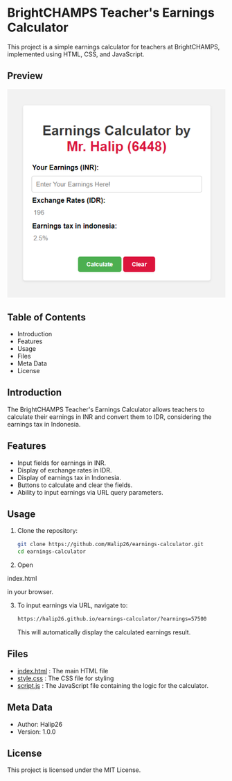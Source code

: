 # BrightCHAMPS Teacher's Earnings Calculator

This project is a simple earnings calculator for teachers at BrightCHAMPS, implemented using HTML, CSS, and JavaScript.

## Preview

![Preview.png](images/Screenshot.png)

## Table of Contents

- Introduction
- Features
- Usage
- Files
- Meta Data
- License

## Introduction

The BrightCHAMPS Teacher's Earnings Calculator allows teachers to calculate their earnings in INR and convert them to IDR, considering the earnings tax in Indonesia.

## Features

- Input fields for earnings in INR.
- Display of exchange rates in IDR.
- Display of earnings tax in Indonesia.
- Buttons to calculate and clear the fields.
- Ability to input earnings via URL query parameters.

## Usage

1. Clone the repository:

   ```bash
   git clone https://github.com/Halip26/earnings-calculator.git
   cd earnings-calculator
   ```

2. Open

index.html

 in your browser.

3. To input earnings via URL, navigate to:

   ```bash
   https://halip26.github.io/earnings-calculator/?earnings=57500
   ```

   This will automatically display the calculated earnings result.

## Files

- [index.html](index.html) : The main HTML file
- [style.css](style.css) : The CSS file for styling
- [script.js](script.js) : The JavaScript file containing the logic for the calculator.

## Meta Data

- Author: Halip26
- Version: 1.0.0

## License

This project is licensed under the MIT License.

